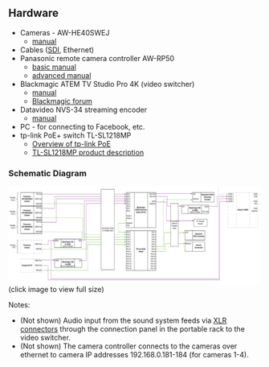 ## Hardware

* Cameras - AW-HE40SWEJ
  - [manual](https://pro-av.panasonic.net/manual/pdf/AW-HE40PE_Operations(SQW0456)_E.pdf)
* Cables ([SDI](https://en.wikipedia.org/wiki/Serial_digital_interface), Ethernet)
* Panasonic remote camera controller AW-RP50
  - [basic manual](https://pro-av.panasonic.net/manual/pdf/AW-RP50N(3TR006515FAA)_E.pdf)
  - [advanced manual](https://pro-av.panasonic.net/manual/pdf/AW-RP50N(3TR006602FAA)_E.pdf)
* Blackmagic ATEM TV Studio Pro 4K (video switcher)
  - [manual](https://documents.blackmagicdesign.com/uk/UserManuals/ATEM_Television_Studio_Switchers_Manual.pdf?_v=1594364410000)
  - [Blackmagic forum](https://forum.blackmagicdesign.com/)
* Datavideo NVS-34 streaming encoder
  - [manual](https://www.datavideo.com/us/file/download?id=3412)
* PC - for connecting to Facebook, etc.
* tp-link PoE+ switch TL-SL1218MP
  - [Overview of tp-link PoE](https://www.tp-link.com/uk/solution/poe/)
  - [TL-SL1218MP product description](https://www.tp-link.com/uk/business-networking/poe-switch/tl-sl1218mp/)

### Schematic Diagram

[![](./images/schematic.png)](./images/schematic.png)
(click image to view full size)

Notes:
* (Not shown) Audio input from the sound system feeds via [XLR connectors](https://en.wikipedia.org/wiki/XLR_connector) through the connection panel in the portable rack to the video switcher.
* (Not shown) The camera controller connects to the cameras over ethernet to camera IP addresses 192.168.0.181-184 (for cameras 1-4).
